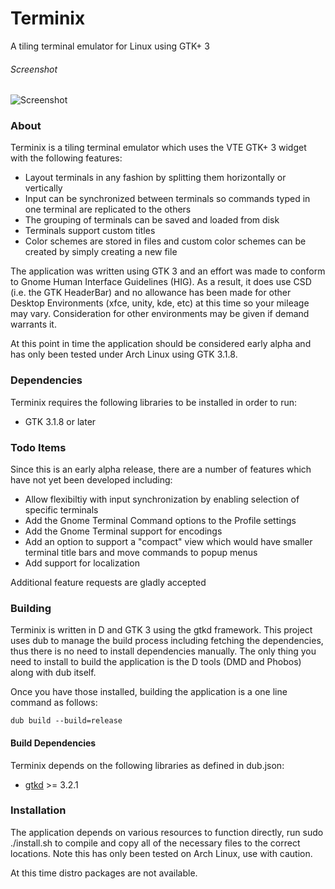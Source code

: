 # Terminix
A tiling terminal emulator for Linux using GTK+ 3

###### Screenshot
![Screenshot](http://www.gexperts.com/img/terminix/terminix.png)

### About

Terminix is a tiling terminal emulator which uses the VTE GTK+ 3 widget with the following features:

* Layout terminals in any fashion by splitting them horizontally or vertically
* Input can be synchronized between terminals so commands typed in one terminal are replicated to the others
* The grouping of terminals can be saved and loaded from disk
* Terminals support custom titles
* Color schemes are stored in files and custom color schemes can be created by simply creating a new file

The application was written using GTK 3 and an effort was made to conform to Gnome Human Interface Guidelines (HIG). As a result, it does use CSD (i.e. the GTK HeaderBar) and no allowance has been made for other Desktop Environments (xfce, unity, kde, etc) at this time so your mileage may vary. Consideration for other environments may be given if demand warrants it.

At this point in time the application should be considered early alpha and has only been tested under Arch Linux using GTK 3.1.8.

### Dependencies

Terminix requires the following libraries to be installed in order to run:
* GTK 3.1.8 or later

### Todo Items

Since this is an early alpha release, there are a number of features which have not yet been developed including:

* Allow flexibiltiy with input synchronization by enabling selection of specific terminals
* Add the Gnome Terminal Command options to the Profile settings
* Add the Gnome Terminal support for encodings
* Add an option to support a "compact" view which would have smaller terminal title bars and move commands to popup menus
* Add support for localization

Additional feature requests are gladly accepted

### Building

Terminix is written in D and GTK 3 using the gtkd framework. This project uses dub to manage the build process including fetching the dependencies, thus there is no need to install dependencies manually. The only thing you need to install to build the application is the D tools (DMD and Phobos) along with dub itself.

Once you have those installed, building the application is a one line command as follows:

```
dub build --build=release
```
#### Build Dependencies

Terminix depends on the following libraries as defined in dub.json:
* [gtkd](http://gtkd.org/) >= 3.2.1

### Installation

The application depends on various resources to function directly, run sudo ./install.sh to compile and copy all of the necessary files to the correct locations. Note this has only been tested on Arch Linux, use with caution.

At this time distro packages are not available.
